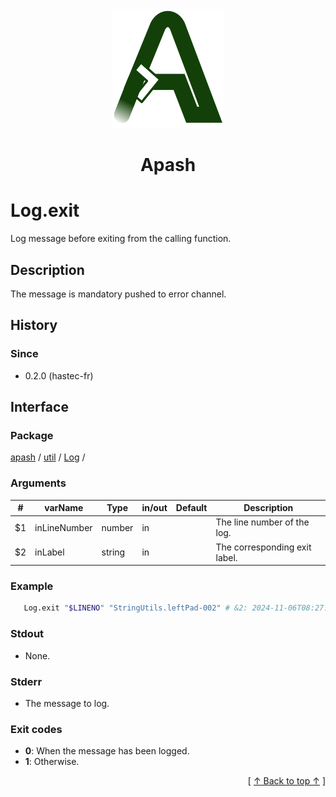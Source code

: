 
<div align='center' id='apash-top'>
  <a href='https://github.com/hastec-fr/apash'>
    <img alt='apash-logo' src='../../../../../../assets/apash-logo.svg'/>
  </a>

  # Apash
</div>


# Log.exit
Log message before exiting from the calling function.
## Description
   The message is mandatory pushed to error channel.

## History
### Since
  * 0.2.0 (hastec-fr)

## Interface
### Package
<!-- apash.packageBegin -->
[apash](../../../apash.md) / [util](../../util.md) / [Log](../Log.md) / 
<!-- apash.packageEnd -->

### Arguments
 | #      | varName        | Type          | in/out   | Default   | Description                           |
 |--------|----------------|---------------|----------|-----------|---------------------------------------|
 | $1     | inLineNumber   | number        | in       |           | The line number of the log.           |
 | $2     | inLabel        | string        | in       |           | The corresponding exit label.         |

### Example
 ```bash
    Log.exit "$LINENO" "StringUtils.leftPad-002" # &2: 2024-11-06T08:27:11.213+0000 [TRACE] StringUtils.leftPad (7): Out StringUtils.leftPad-002
 ```

### Stdout
  * None.
### Stderr
  * The message to log.

### Exit codes
  * **0**: When the message has been logged.
  * **1**: Otherwise.

  <div align='right'>[ <a href='#apash-top'>↑ Back to top ↑</a> ]</div>

